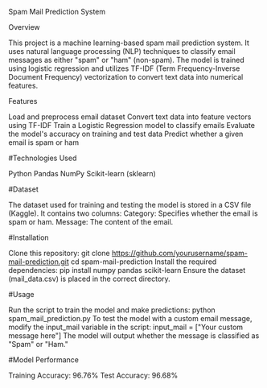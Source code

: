 Spam Mail Prediction System

Overview

This project is a machine learning-based spam mail prediction system. It uses natural language processing (NLP) techniques to classify email messages as either "spam" or "ham" (non-spam). The model is trained using logistic regression and utilizes TF-IDF (Term Frequency-Inverse Document Frequency) vectorization to convert text data into numerical features.


Features

Load and preprocess email dataset
Convert text data into feature vectors using TF-IDF
Train a Logistic Regression model to classify emails
Evaluate the model's accuracy on training and test data
Predict whether a given email is spam or ham


#Technologies Used

Python
Pandas
NumPy
Scikit-learn (sklearn)


#Dataset

The dataset used for training and testing the model is stored in a CSV file (Kaggle). It contains two columns:
Category: Specifies whether the email is spam or ham.
Message: The content of the email.


#Installation

Clone this repository:
git clone https://github.com/yourusername/spam-mail-prediction.git
cd spam-mail-prediction
Install the required dependencies:
pip install numpy pandas scikit-learn
Ensure the dataset (mail_data.csv) is placed in the correct directory.


#Usage

Run the script to train the model and make predictions:
python spam_mail_prediction.py
To test the model with a custom email message, modify the input_mail variable in the script:
input_mail = ["Your custom message here"]
The model will output whether the message is classified as "Spam" or "Ham."


#Model Performance

Training Accuracy: 96.76%
Test Accuracy: 96.68%

